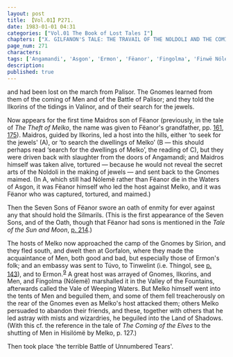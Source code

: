 ```yaml
---
layout: post
title: 【Vol.01】P271.
date: 1983-01-01 04:31
categories: ["Vol.01 The Book of Lost Tales I"]
chapters: ["X. GILFANON'S TALE: THE TRAVAIL OF THE NOLDOLI AND THE COMING OF MANKIND"]
page_num: 271
characters: 
tags: ['Angamandi', 'Asgon', 'Ermon', 'Fëanor', 'Fingolma', 'Finwë Nólemë', 'Sons of Fëanor', 'Oath of Fëanor', 'Gorfalon', 'Gorfalong', 'Gnomes', 'Hisilómë', 'Ilkorin(s)', 'Land of Shadow(s)']
description: 
published: true
---
```


<p style="text-indent: 0;">
and had been lost on the march from Palisor. The Gnomes learned from them of the coming of Men and of the Battle of Palisor; and they told the Ilkorins of the tidings in Valinor, and of their search for the jewels.
</p>

Now appears for the first time Maidros son of Fëanor (previously, in the tale of <I>The Theft of Melko</I>, the name was given to Fëanor's grandfather, pp. [161]({{site.baseurl}}/vol01-p161), [175]({{site.baseurl}}/vol01-p175)). Maidros, guided by Ilkorins, led a host into the hills, either ‘to seek for the jewels' (A), or ‘to search the dwellings of Melko’ (B — this should perhaps read ‘search for the dwellings of Melko’, the reading of C), but they were driven back with slaughter from the doors of Angamandi; and Maidros himself was taken alive, tortured — because he would not reveal the secret arts of the Noldoli in the making of jewels — and sent back to the Gnomes maimed. (In A, which still had Nólemë rather than Fëanor die in the Waters of Asgon, it was Fëanor himself who led the host against Melko, and it was Fëanor who was captured, tortured, and maimed.)

Then the Seven Sons of Fëanor swore an oath of enmity for ever against any that should hold the Silmarils. (This is the first appearance of the Seven Sons, and of the Oath, though that Fëanor had sons is mentioned in the <I>Tale of the Sun and Moon</I>, [p. 214]({{site.baseurl}}/vol01-p214).)

The hosts of Melko now approached the camp of the Gnomes by Sirion, and they fled south, and dwelt then at Gorfalon, where they made the acquaintance of Men, both good and bad, but especially those of Ermon's folk; and an embassy was sent to Túvo, to Tinwelint (i.e. Thingol, see [p. 143]({{site.baseurl}}/vol01-p143)), and to Ermon.<SUP>[9]({{site.baseurl}}/vol01-p279)</SUP> A great host was arrayed of Gnomes, Ilkorins, and Men, and Fingolma (Nólemë) marshalled it in the Valley of the Fountains, afterwards called the Vale of Weeping Waters. But Melko himself went into the tents of Men and beguiled them, and some of them fell treacherously on the rear of the Gnomes even as Melko's host attacked them; others Melko persuaded to abandon their friends, and these, together with others that he led astray with mists and wizardries, he beguiled into the Land of Shadows. (With this cf. the reference in the tale of <I>The Coming of the Elves</I> to the shutting of Men in Hisilómë by Melko, p. 127.)

Then took place ‘the terrible Battle of Unnumbered Tears'.

